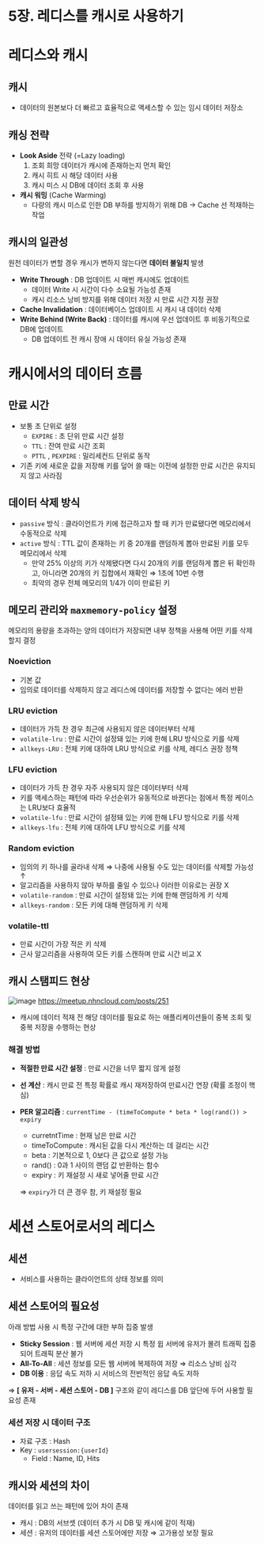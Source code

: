 # 5장. 레디스를 캐시로 사용하기

# 레디스와 캐시

## 캐시

- 데이터의 원본보다 더 빠르고 효율적으로 액세스할 수 있는 임시 데이터 저장소

## 캐싱 전략

- **Look Aside** 전략 (=Lazy loading)
    1. 조회 희망 데이터가 캐시에 존재하는지 먼저 확인
    2. 캐시 히트 시 해당 데이터 사용
    3. 캐시 미스 시 DB에 데이터 조회 후 사용
- **캐시 워밍** (Cache Warming)
    - 다량의 캐시 미스로 인한 DB 부하를 방지하기 위해 DB → Cache 선 적재하는 작업

## 캐시의 일관성

원천 데이터가 변할 경우 캐시가 변하지 않는다면 **데이터 불일치** 발생

- **Write Through** : DB 업데이트 시 매번 캐시에도 업데이트
    - 데이터 Write 시 시간이 다수 소요될 가능성 존재
    - 캐시 리소스 낭비 방지를 위해 데이터 저장 시 만료 시간 지정 권장
- **Cache Invalidation** : 데이터베이스 업데이트 시 캐시 내 데이터 삭제
- **Write Behind (Write Back)** : 데이터를 캐시에 우선 업데이트 후 비동기적으로 DB에 업데이트
    - DB 업데이트 전 캐시 장애 시 데이터 유실 가능성 존재

# 캐시에서의 데이터 흐름

## 만료 시간

- 보통 초 단위로 설정
    - `EXPIRE` : 초 단위 만료 시간 설정
    - `TTL` : 잔여 만료 시간 조회
    - `PTTL` , `PEXPIRE` : 밀리세컨드 단위로 동작
- 기존 키에 새로운 값을 저장해 키를 덮어 쓸 때는 이전에 설정한 만료 시간은 유지되지 않고 사라짐

## 데이터 삭제 방식

- `passive` 방식 : 클라이언트가 키에 접근하고자 할 때 키가 만료됐다면 메모리에서 수동적으로 삭제
- `active` 방식 : TTL 값이 존재하는 키 중 20개를 랜덤하게 뽑아 만료된 키를 모두 메모리에서 삭제
    - 만약 25% 이상의 키가 삭제됐다면 다시 20개의 키를 랜덤하게 뽑은 뒤 확인하고, 아니라면 20개의 키 집합에서 재확인 ⇒ 1초에 10번 수행
    - 최악의 경우 전체 메모리의 1/4가 이미 만료된 키

## 메모리 관리와 `maxmemory-policy` 설정

메모리의 용량을 초과하는 양의 데이터가 저장되면 내부 정책을 사용해 어떤 키를 삭제할지 결정

### Noeviction

- 기본 값
- 임의로 데이터를 삭제하지 않고 레디스에 데이터를 저장할 수 없다는 에러 반환

### LRU eviction

- 데이터가 가득 찬 경우 최근에 사용되지 않은 데이터부터 삭제
- `volatile-lru` : 만료 시간이 설정돼 있는 키에 한해 LRU 방식으로 키를 삭제
- `allkeys-LRU` : 전체 키에 대하여 LRU 방식으로 키를 삭제, 레디스 권장 정책

### LFU eviction

- 데이터가 가득 찬 경우 자주 사용되지 않은 데이터부터 삭제
- 키를 액세스하는 패턴에 따라 우선순위가 유동적으로 바뀐다는 점에서 특정 케이스는 LRU보다 효율적
- `volatile-lfu` : 만료 시간이 설정돼 있는 키에 한해 LFU 방식으로 키를 삭제
- `allkeys-lfu` : 전체 키에 대하여 LFU 방식으로 키를 삭제

### Random eviction

- 임의의 키 하나를 골라내 삭제 ⇒ 나중에 사용될 수도 있는 데이터를 삭제할 가능성 ↑
- 알고리즘을 사용하지 않아 부하를 줄일 수 있으나 이러한 이유로는 권장 X
- `volatile-random` : 만료 시간이 설정돼 있는 키에 한해 랜덤하게 키 삭제
- `allkeys-random` : 모든 키에 대해 랜덤하게 키 삭제

### volatile-ttl

- 만료 시간이 가장 적은 키 삭제
- 근사 알고리즘을 사용하여 모든 키를 스캔하며 만료 시간 비교 X

## 캐시 스탬피드 현상

![image](https://github.com/jeweler-s/redis-for-developers/assets/16659000/911aed0a-e7fb-4790-83ad-40c76957f964)
https://meetup.nhncloud.com/posts/251

- 캐시에 데이터 적재 전 해당 데이터를 필요로 하는 애플리케이션들이 중복 조회 및 중복 저장을 수행하는 현상

### 해결 방법

- **적절한 만료 시간 설정** : 만료 시간을 너무 짧지 않게 설정
- **선 계산** : 캐시 만료 전 특정 확률로 캐시 재저장하여 만료시간 연장 (확률 조정이 핵심)
- **PER 알고리즘** : `currentTime - (timeToCompute * beta * log(rand()) > expiry`
    - curretntTime : 현재 남은 만료 시간
    - timeToCompute : 캐시된 값을 다시 계산하는 데 걸리는 시간
    - beta : 기본적으로 1, 0보다 큰 값으로 설정 가능
    - rand() : 0과 1 사이의 랜덤 값 반환하는 함수
    - expiry : 키 재설정 시 새로 넣어줄 만료 시간
    
    ⇒ `expiry`가 더 큰 경우 참, 키 재설정 필요
    

# 세션 스토어로서의 레디스

## 세션

- 서비스를 사용하는 클라이언트의 상태 정보를 의미

## 세션 스토어의 필요성

아래 방법 사용 시 특정 구간에 대한 부하 집중 발생

- **Sticky Session** : 웹 서버에 세션 저장 시 특정 윕 서버에 유저가 몰려 트래픽 집중되어 트래픽 분산 불가
- **All-To-All** : 세션 정보를 모든 웹 서버에 복제하여 저장 ⇒ 리소스 낭비 심각
- **DB 이용** : 응답 속도 저하 시 서비스의 전반적인 응답 속도 저하

⇒ **[ 유저 - 서버 - 세션 스토어 - DB ]** 구조와 같이 레디스를 DB 앞단에 두어 사용할 필요성 존재

### 세션 저장 시 데이터 구조

- 자료 구조 : Hash
- Key : `usersession:{userId}`
    - Field : Name, ID, Hits

## 캐시와 세션의 차이

데이터를 읽고 쓰는 패턴에 있어 차이 존재

- 캐시 : DB의 서브셋 (데이터 추가 시 DB 및 캐시에 같이 적재)
- 세션 : 유저의 데이터를 세션 스토어에만 저장 ⇒ 고가용성 보장 필요
